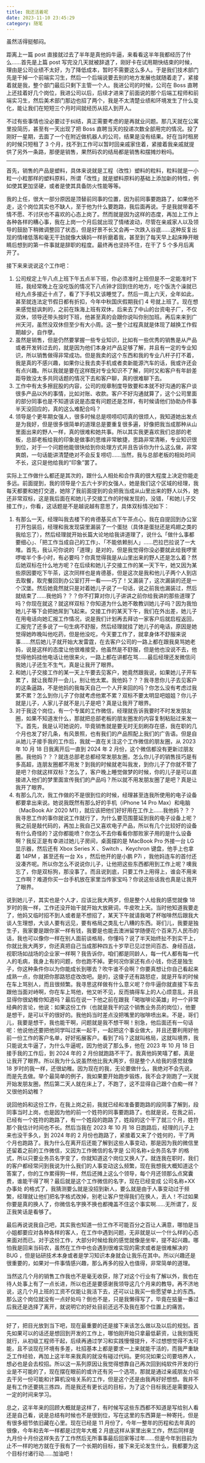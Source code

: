 ```yaml
---
title: 我还活着呢
date: 2023-11-10 23:45:29
category: 随笔
---
```

虽然活得挺郁闷。

<!-- more -->

距离上一篇 post 直接就过去了半年是真他妈牛逼，来看看这半年我都经历了什么……首先是上篇 post 写完没几天就被辞退了，刚好卡在试用期快结束的时候，理由是公司业绩不太好，为了降低成本，暂时不需要这么多人。于是我们技术部门先是干掉一个前端实习生，然后一个后端说要去别的地方发展也就随着走了，紧接着就是我，整个部门最后只剩下主管一个人。我进公司的时候，公司在 Boss 直聘上还挂着好几个岗位，我进公司以后，后续才进来了前面说的那个后端工程师和前端实习生，然后美术部门那边也招了两个，我是不太清楚业绩和环境发生了什么变化，能让我们在短短三个月时间就经历从招人到开人。

不过有些事情也没必要过于纠结，真正需要考虑的是再就业问题。那几天就在公寓里投简历，甚至有一天出现了把 Boss 直聘当天的投递次数全部用完的情况。投了刚好一星期，去面了一个在附近做机器人的公司，结果是没有结果。好在当时租房的时候只短租了 3 个月，找不到工作可以暂时回亲戚家住着，紧接着我亲戚就提供了另外一条路，那便是销售，果然码农的结局都是销售和摆摊炒粉吗。

-----

首先，销售的产品是塑料，具体来说就是工程（改性）塑料的粒料，粒料就是一小粒一小粒那样的塑料原料，所谓「改性」就是塑料原料的基础上添加新的特性，例如使其更加坚硬，或者是使其具备防火性能等等。

我的上任，很大一部分原因是顶替前同事的位置，因为前同事要跑路了，如果他不走，这个岗位其实也不缺人，至于他为什么要跑路，我后面再说。于是我就带着不情不愿、不讨厌也不喜欢的心态上岗了。然而就是因为这样的态度，再加上工作上各种各样的糟心事，我在上岗一个月后就出现了情绪波动，尽管在亲戚家人以及领导的鼓励下稍微调整回了状态，但是好景不长又会再一次跌入谷底……这种反复出现的情绪低落和毫无干劲就像大姨妈一样折磨着我，甚至到了每天早上起床睁开眼睛后想到的第一件事就是辞职的程度。最终再也坚持不住，在干了 5 个多月后离开了。

接下来来说说这个工作吧：

1. 公司规定上午八点上班下午五点半下班，你必须准时上班但是不一定能准时下班，我经常晚上在没吃饭的情况下八点钟才回到住的地方，吃个饭洗个澡就已经九点多接近十点了，看了下手机又该睡觉了。然后一周上六天，全年如此，甚至就连法定节假日都有折扣，今年中秋国庆假期我们 4 号就上班了。现在想来感觉挺讽刺的，之前在珠海上班有双休，后来去了中山的台资电子厂，不仅双休，领导还带头按时下班，他甚至真的会跟你说叫你别加班。再后来来到广州天河，虽然没双休但至少有大小周。这一整个过程真就是体现了越换工作假期越少，自作孽。
2. 虽然是销售，但是仍然要掌握一些专业知识，比如有一些优秀的销售是从产品或者开发转过去的，就是因为他们本身对产品足够了解，并且有一定的专业知识，所以销售做得非常成功。但是我卖的这个东西和我的专业八杆子打不着，我是真的不感兴趣，如果你让我去卖手机或者卖新能源汽车的话，我或许还会有点兴趣。所以我就是要在这样既对专业知识不了解，同时又和客户有年龄差距导致没太多共同话题的情况下去和客户聊，真的很难聊下去。
3. 工作中有太多擦屁股的内容，公司的规章制度导致要和本就不好沟通的客户谈很多产品以外的事情，比如对账、收款。客户不好沟通就算了，这个公司里面的部分同事也是不知道该说是态度有问题还是怎样，有时候请他们协助办件事半天没回应的，真的这么难配合吗？
4. 领导是个更年期女强人，很多时候总是唠唠叨叨真的很烦人，我知道她出发点是为我好，但是很多很简单的道理总是要重复很多遍，好像把我当成那种从山里面出来的野人一样，真的很难和她共事。所以其实我更喜欢我们总部的老板，总部老板给我的印象是做事的思维非常敏捷，思路非常清晰，专业知识很到位，对于一个问题他能很快给到你处理方式并且告诉你为什么这么做，非常爽朗，一句话能讲清楚绝对不会反复唠叨……当然，我与总部老板的相处时间不长，这只是他给我的“印象”罢了。

实际上工作做什么都还是其次的，跟什么人相处和合作真的很大程度上决定你能走多远。前面提到，我的领导是个五六十岁的女强人，她是我们这个区域的经理，我每天都要和她打交道，她除了我前面提到的会把我当成从山里出来的野人以外，她还非常双标，这是我后面在和她儿子交接工作的时候发现的，没错，「和她儿子交接工作」，你看，这话题是不是越说越有意思了，具体双标情况如下：

1. 有那么一天，经理叫我去楼下的肯德基买点下午茶点心，我在自提回到办公室打开包装后，经理和我发现袋里漏装了一个蛋挞（具体是蛋挞还是鸡翅之类的我给忘了），然后经理就开始长篇大论地给我讲道理了，说什么「做什么事都要细心」、「把工作当成自己的工作」、「不能依赖别人」……巴拉巴拉说了一大堆。首先，我认可你说的「道理」是对的，但是我觉得你没必要就此给我啰里啰唆半个多小时，有必要吗？你真觉得我是从山里出来的野人还是怎么着？然后她双标在什么地方呢？在后续和她儿子交接工作的某一天下午，她又因为某些原因要吃下午茶，这次同样也是肯德基，但是这次是我和他儿子两个人到店去取餐，取完餐回到办公室打开一看——巧了！又漏装了，这次漏装的还是一个汉堡。然后她竟然就只是对着她儿子说了一句话，说之前我也漏装过，然后就结束了……我他妈？？？你不打算对你儿子讲讲之前你给我讲的那些道理了吗？你现在就这？就这样双标？你知道为什么她不敢教训她儿子吗？因为我怕她儿子等下会把她屌到飞起来。交接工作的某天下午，我们在外出差，她儿子在用电话向她汇报工作情况，说是我们计划再去拜访一家客户后就启程返回，汇报完了还多说了一句生病不舒服，然后经理就挂了她儿子的电话，原因是她觉得她昨晚叫他吃药，但是他没吃，今天要工作了，就拿身体不舒服来说事……然后她儿子就开始大发雷霆，在去客户公司的一路上都在跟我臭骂她老妈，说是这样的态度让他很难接受，他虽然是不舒服，但是他也没说不去，他觉得他妈挂他电话让他很来火，一路上都在讲都在骂……最后经理还发微信问我她儿子还生不生气，真是让我开了眼界。
2. 和她儿子交接工作的某一天上午要去见客户，她竟然跟我说，如果她儿子开车累了，就让我帮开一会儿，别让他太累。我他妈？？？我寻思你儿子去见客户的这条逼路，不是他妈的我每天自己一个人开来回的吗？你怎么没有考虑过我累不累？怎么到你儿子了你就考虑他累不累？双标不要太明显吧姐姐？你儿子就是儿子，人家儿子就不是儿子是吧？真是让我开了眼界。
3. 对于我这个岗位，有一个专属的工作微信，经理就告诉我要时不时发发朋友圈，如果不知道发什么，那就把总部老板的朋友圈发的内容复制粘贴过来发一下。首先，我是认可她说的，毕竟销售就是要无时无刻刷存在感，我在职的几个月也发了好几条，有风景照，也有我们的产品照配上我们的广告语。但是自从她儿子接手我的工作后，我就一直在关注这个工作微信的朋友圈，从 2023 年 10 月 18 日我离开后一直到 2024 年 2 月份，这个微信都没有更新过朋友圈。我他妈？？？就连总部老总都经常发朋友圈，怎么你儿子的销售技巧是有多高超，连朋友圈都不用发？到我的时候就老叫我发，到你儿子了你就不管了是吧？你就这样双标？怎么了，客户晚上睡觉做梦的时候，你的儿子是可以直接进入他们的梦里面宣传我们的产品吗？所以就不用发朋友圈了是吧？真是让我开了眼界。
4. 有那么几次，我工作做的不是很到位的时候，经理甚至连我所使用的电子设备都要拿出来说。她说我既然有那么好的手机（iPhone 14 Pro Max）和电脑（MacBook Air 2020 M1），就应该把他们好好用在工作上……我他妈？？？我寻思工作的事你就说工作就行了，为什么要范围蔓延到我的电子设备上呢？我之前是敲代码的，再加上我自己又喜欢电子产品，所以有几个比较好的设备有什么奇怪的？这你都能喷？你怎么不去你看看你那败家子用的是什么设备啊？我反正是有幸进过她儿子房间，桌面摆的是 MacBook Pro 外接一台 LG 显示器，然后还有 Xbox Series X 、Switch 、Keychron 键盘，他手上也拿着 14PM ，甚至还有一台 Xs ，然后他开的是小鹏 P7i ，我他妈连车的首付还没凑齐呢。所以你怎么不说说你儿子，让他把这些东西都用到工作上呢？噢我忘了，你是双标狗，那没事了。而且说到底，只要工作上用得上，谁会不用来工作啊？难道你买一台手机放在家里当传家宝吗？你说这些话我也真是让我开了眼界。

说到她儿子，其实也是个人才，应该比我大两岁，但是整个人给我的感觉就像 18 岁时的我一样，工作还没开始干就开始大放厥词，牛皮吹上天。当时他知道我要走了，他妈又临时招不到人或者是不想招了，某天下午就请我喝了杯咖啡然后跟我大谈人生理想，大谈人要有远见，要有格局之类乱七八糟的东西。哥们儿，我要是独生子，我家要是跟你家一样有钱，我要是也能去澳洲留学随便花个百来万人民币的话，我也可以像你一样在别人面前谈格局，你懂吗？说了半天始终扯不到实干上，你就比我大两岁，你还真把自己当成那种四五十岁早已见过世间百态、身经百战，视职场如战场的企业家一样啊？我告诉你，咱们都是同龄人，每一代人都有每一代人的毛病，我身上有的问题，你也跑不掉。更何况你家还有点小钱，你还是独生子，你这种条件你以为你能成长到哪去？吹牛谁不会啊？你要真想让你自己看起来成熟一点，你就把你那路怒症改改吧。是的，这傻子还有路怒症，就是开车的时候在车上骂别人，而且很频繁。我寻思这样做有什么意义呢？你牛逼你就直接下车去跟他当面对峙啊，你在车上骂他，他又听不见，反而搞得车上的人心烦意乱，并且显得你很幼稚你知道吗？最后在说一下他之前在跟我「喝咖啡论英雄」时一个非常经典的言论，他说：如果这份工作（也就是我干的这个销售业务员的岗位），他要是想干，是可以干的很好的。我他妈当时差点没把嘴里的咖啡喷出来。不是，哥们儿，我要是想干，我也能干啊，问题就是我不想干啊！别急，他后面还有一句话呢：他说他还要把他同学叫过来一起干，一起把这个事业做大，并且还要利用好他前一份工作的客户名单，好好拓展客户。看到了吗？这就叫格局，这就叫境界，我只能说太牛逼了，为什么牛逼呢，因为他说了那么多，他在 2023 年 10 月 18 日接手我的工作后，到 2024 年的 2 月份就跑路不干了。我真他妈笑嘻了都，真是让我开了眼界。所以我为什么说虽然他比我大两岁，但是整个人给我的感觉就像 18 岁时的我一样，还很幼稚。因为现在的我，无论要做什么，我绝对不会先说，而是先去做。举个最简单的例子，我如果要开始跑步锻炼，我不会才刚跑了一天就开始发朋友圈，然后第二天人就在床上了，不跑了，这不显得自己跟个白痴一样？又很他妈幼稚？

说回他妈和这份工作，在我上岗之前，我就已经和准备要跑路的段同事了解到，段同事当时上岗，也是因为他的前一个姓符的同事要跑路了。也就是说，在我之前，已经有一个姓符的跑路了，有一个姓段的跑路了，姓段的这个干了就三个月，姓符那个我估计时间也不长。然后当我在 2023 年 10 月 18 日跑路后，经理的儿子上来也没干多久，到 2024 年的 2 月份也跑路了，紧接着又来了个姓何的，干了两个月也跑路了。我为什么在离开后还能了解到这些人事变动，那是因为我的微信里还留着之前的工作微信，又因为工作微信的名字是 公司名称+业务员名字 的格式，所以只要业务员名字变了，你就知道这个岗位又换人了。就连我在职时，我们的客户都经常问到我说为什么我们的人事变动这么频繁，现在我想我大概知道这个答案了，你的工作累得狗一样，然后还摊上这么个领导，每个月还领那么点窝囊费，谁能干得了啊？最后就是这个工作微信的名字，现在已经变成 公司名称+XX办事处 的格式了，我猜测要么就是没招到新人，要么就是由于人事变动过于频繁，经理就让他们把名字格式改掉，别老让客户觉得我们在换人，丢人！不过如果你要是真的换人了，你微信名字换不换也都掩盖不住这个事实啊……无所谓了，反正我笑话是看够了。

最后再说说我自己吧，其实我也知道一份工作不可能百分之百让人满意，哪怕是当小姐都要应对各种各样的客人，在工作中遇到问题，无非就是以一个什么样的心态来面对而已。对于这份工作，大部分时候给我的感觉就像是坐牢，提不起兴趣。哪怕我是回来当码农，虽然在工作中也会遇到很难实现的需求或者是很难解决的 BUG ，但是钻研技术本身或者是学习知识本身就会让我乐在其中。所以兴趣还是很重要的，如果对一件事情感兴趣，那么再多的投入也值得，非常简单的道理。

当然这几个月的销售工作我也不是毫无收获，除了对这个行业有了解以外，我也在待人处事上有了一点长进，所以也还是要感谢我领导这几个月来的教导。再不济地说，这几个月上班的工资不仅能让我活下去，还可以让我买一些愿望单上的东西。那么这个岗位就没有一点好处吗？倒也不是，只是我懒得写了，毕竟在掂量一番过后我还是选择了离开，就说明它的好处目前还远不及我在那个位置上的痛苦。

-----

好了，把目光放到当下吧，现在最重要的还是接下来该怎么做以及以后的规划。首先如果可以的话还是想回到开发的工作上，哪怕刚开始只拿最低薪资，让我别饿死就行，从初级工程师干起，后续再通过学习和实践慢慢提升，不过想想觉得不太可能，且不谈现在环境有多差，社招基本上都是要求一上来就能干活的，而我严重缺乏工作经验，再加上这半年来我真的就没有碰过代码。更何况如果公司要培养人，想必也是会去校招。所以这一系列原因让我觉得想靠自己再次回到纯软件开发的行业是不可能的了，现在摆在眼前的或许还有另一个选项，那就是通过亲戚朋友介绍去干另一份可能和计算机没啥关系的工作，但是这个还是由我再好好想想。我并不是有工作还要挑三拣四，而是我还有更长远的目标，为了这个目标我还是需要投入一定的时间来学习。

总之，这半年来的回顾大概就是这样了，有时候写这些东西都不知道是写给别人看还是自己看，说是总结有时候也不是很到位，写在这里的东西算是一种寄托，但是有很多细节依旧藏在心里。现在已经是 11 月份了，今年一整年的历程和去年真的很像，今年和去年一样都是过完年大概 2 月底这样从家里出来工作，然后同样是九月份十月份这样失去了工作然后无所事事最后回家等过年……但是今年到目前为止不一样的地方就在于我有了一个长期的目标，接下来无论发生什么，我都要为这个目标付诸行动……加油吧！
